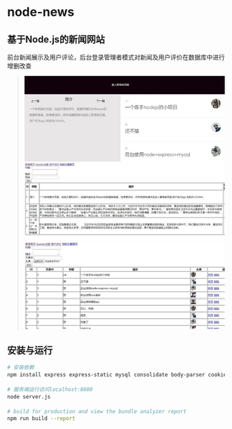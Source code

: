# node-news

## 基于Node.js的新闻网站
前台新闻展示及用户评论，后台登录管理者模式对新闻及用户评价在数据库中进行增删改查
>![image text](https://github.com/gcxxd/node-news/raw/master/img/p1.jpg)
>![image text](https://github.com/gcxxd/node-news/raw/master/img/p2.jpg)
>![image text](https://github.com/gcxxd/node-news/raw/master/img/p3.jpg)
## 安装与运行

``` bash
# 安装依赖
npm install express express-static mysql consolidate body-parser cookie-parser cookie-session express-route multer

# 服务端运行访问localhost:8080
node server.js

# build for production and view the bundle analyzer report
npm run build --report
